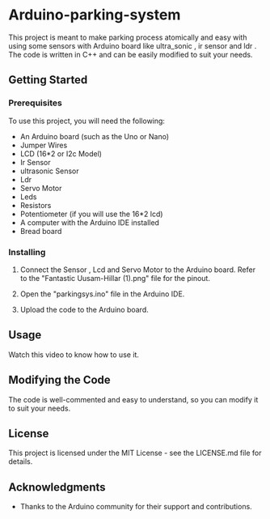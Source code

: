 # Arduino-parking-system
This project is meant to  make parking process atomically and easy with using some sensors with Arduino board  like ultra_sonic , ir sensor and ldr . The code is written in C++ and can be easily modified to suit your needs.

## Getting Started

### Prerequisites 
To use this project, you will need the following:


  - An Arduino board (such as the Uno or Nano)
  - Jumper Wires
  - LCD (16*2 or I2c Model)
  - Ir Sensor
  - ultrasonic Sensor
  - Ldr
  - Servo Motor
  - Leds
  - Resistors
  - Potentiometer (if you will use the 16*2 lcd) 
  - A computer with the Arduino IDE installed
  - Bread board 
### Installing

1. Connect the Sensor , Lcd  and Servo Motor  to the Arduino board. Refer to the   "Fantastic Uusam-Hillar (1).png" file for the pinout.

2. Open the "parkingsys.ino" file in the Arduino IDE.

3. Upload the code to the Arduino board.
## Usage 
Watch this video to know how to use it.

## Modifying the Code

The code is well-commented and easy to understand, so you can modify it to suit your needs.


## License

This project is licensed under the MIT License - see the LICENSE.md file for details.

## Acknowledgments
- Thanks to the Arduino community for their support and contributions.
